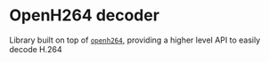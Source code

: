 # OpenH264 decoder

Library built on top of [`openh264`](https://github.com/cisco/openh264), providing a higher level API to easily decode H.264
